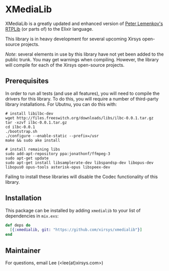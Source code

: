 # XMediaLib

XMediaLib is a greatly updated and enhanced version of [Peter Lemenkov's](https://github.com/lemenkov) [RTPLib](https://github.com/lemenkov/rtplib) (or parts of) to the Elixir language.

This library is in heavy development for several upcoming Xirsys open-source projects.

_Note_: several elements in use by this library have not yet been added to the public trunk. You may get warnings when compiling. However, the library will compile for each of the Xirsys open-source projects.

## Prerequisites

In order to run all tests (and use all features), you will need to compile the drivers for this library.  To do this, you will require a number of third-party library installations.  For Ubutnu, you can do this with:

```
# install libilbc-dev
wget http://files.freeswitch.org/downloads/libs/ilbc-0.0.1.tar.gz
tar -xzvf ilbc-0.0.1.tar.gz
cd ilbc-0.0.1
./bootstrap.sh
./configure --enable-static --prefix=/usr
make && sudo ake install

# install remaining libs
sudo add-apt-repository ppa:jonathonf/ffmpeg-3
sudo apt-get update
sudo apt-get install libsamplerate-dev libspandsp-dev libopus-dev libopus0 opus-tools asterisk-opus libspeex-dev
```

Failing to install these libraries will disable the Codec functionality of this library.

## Installation

This package can be installed by adding `xmedialib` to your list of dependencies in `mix.exs`:

```elixir
def deps do
  [{:xmedialib, git: "https://github.com/xirsys/xmedialib"}]
end
```

## Maintainer

For questions, email Lee (<lee(at)xirsys.com>)